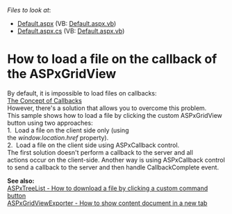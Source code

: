 <!-- default file list -->
*Files to look at*:

* [Default.aspx](./CS/Default.aspx) (VB: [Default.aspx.vb](./VB/Default.aspx.vb))
* [Default.aspx.cs](./CS/Default.aspx.cs) (VB: [Default.aspx.vb](./VB/Default.aspx.vb))
<!-- default file list end -->
# How to load a file on the callback of the ASPxGridView


<p>By default, it is impossible to load files on callbacks:<br><a href="http://www.devexpress.com/scid=K18387">The Concept of Callbacks</a><br>However, there's a solution that allows you to overcome this problem.<br>This sample shows how to load a file by clicking the custom ASPxGridView button using two approaches: <br>1.  Load a file on the client side only (using the <em>window.location.href</em> property).<br>2.  Load a file on the client side using ASPxCallback control.<br>The first solution doesn't perform a callback to the server and all actions occur on the client-side. Another way is using ASPxCallback control to send a callback to the server and then handle CallbackComplete event. </p>
<p><strong>See also:<br> </strong><a href="https://www.devexpress.com/Support/Center/p/E3919">ASPxTreeList - How to download a file by clicking a custom command button</a><u><br> </u><a href="https://www.devexpress.com/Support/Center/p/E4940">ASPxGridViewExporter - How to show content document in a new tab</a></p>

<br/>


